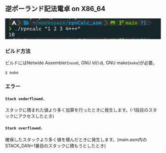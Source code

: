 ## 逆ポーランド記法電卓 on X86_64
![picture](image/image.png)


### ビルド方法
ビルドにはNetwide Assembler(`nasm`), GNU ld(`ld`), GNU make(`make`)が必要。

```sh
$ make
```

### エラー
#### `Stack underflowed.`
スタックに積まれた値より多く加算を行ったときに発生します。(-1段目のスタックにアクセスしたとき)

#### `Stack overflowed.`
確保したスタックより多く値を積んだときに発生します。(main.asm内のSTACK_DAN+1番目のスタックに積もうとしたとき)

